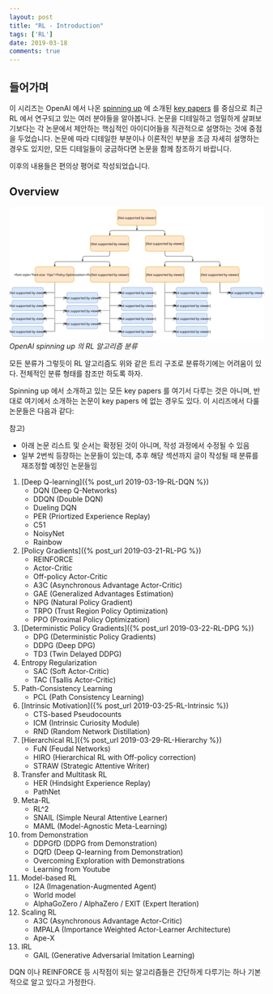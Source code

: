 ```yaml
---
layout: post
title: "RL - Introduction"
tags: ['RL']
date: 2019-03-18
comments: true
---
```


## 들어가며

이 시리즈는 OpenAI 에서 나온 [spinning up](https://spinningup.openai.com) 에 소개된 [key papers](https://spinningup.openai.com/en/latest/spinningup/keypapers.html) 를 중심으로 최근 RL 에서 연구되고 있는 여러 분야들을 알아봅니다. 논문을 디테일하고 엄밀하게 살펴보기보다는 각 논문에서 제안하는 핵심적인 아이디어들을 직관적으로 설명하는 것에 중점을 두었습니다. 논문에 따라 디테일한 부분이나 이론적인 부분을 조금 자세히 설명하는 경우도 있지만, 모든 디테일들이 궁금하다면 논문을 함께 참조하기 바랍니다.

이후의 내용들은 편의상 평어로 작성되었습니다.

## Overview

![taxonomy](/assets/rl/intro-rl-algo-taxonomy.svg)
*OpenAI spinning up 의 RL 알고리즘 분류*

모든 분류가 그렇듯이 RL 알고리즘도 위와 같은 트리 구조로 분류하기에는 어려움이 있다. 전체적인 분류 형태를 참조만 하도록 하자.

Spinning up 에서 소개하고 있는 모든 key papers 를 여기서 다루는 것은 아니며, 반대로 여기에서 소개하는 논문이 key papers 에 없는 경우도 있다. 이 시리즈에서 다룰 논문들은 다음과 같다:

참고)

- 아래 논문 리스트 및 순서는 확정된 것이 아니며, 작성 과정에서 수정될 수 있음
- 일부 2번씩 등장하는 논문들이 있는데, 추후 해당 섹션까지 글이 작성될 때 분류를 재조정할 예정인 논문들임

1. [Deep Q-learning]({% post_url 2019-03-19-RL-DQN %})
    - DQN (Deep Q-Networks)
    - DDQN (Double DQN)
    - Dueling DQN
    - PER (Priortized Experience Replay)
    - C51
    - NoisyNet
    - Rainbow
1. [Policy Gradients]({% post_url 2019-03-21-RL-PG %})
    - REINFORCE
    - Actor-Critic
    - Off-policy Actor-Critic
    - A3C (Asynchronous Advantage Actor-Critic)
    - GAE (Generalized Advantages Estimation)
    - NPG (Natural Policy Gradient)
    - TRPO (Trust Region Policy Optimization)
    - PPO (Proximal Policy Optimization)
1. [Deterministic Policy Gradients]({% post_url 2019-03-22-RL-DPG %})
    - DPG (Deterministic Policy Gradients)
    - DDPG (Deep DPG)
    - TD3 (Twin Delayed DDPG)
1. Entropy Regularization
    - SAC (Soft Actor-Critic)
    - TAC (Tsallis Actor-Critic)
1. Path-Consistency Learning
    - PCL (Path Consistency Learning)
1. [Intrinsic Motivation]({% post_url 2019-03-25-RL-Intrinsic %})
    - CTS-based Pseudocounts
    - ICM (Intrinsic Curiosity Module)
    - RND (Random Network Distillation)
1. [Hierarchical RL]({% post_url 2019-03-29-RL-Hierarchy %})
    - FuN (Feudal Networks)
    - HIRO (Hierarchical RL with Off-policy correction)
    - STRAW (Strategic Attentive Writer)
1. Transfer and Multitask RL
    <!-- - UVFA (Universal Value Function Approximator) -->
    - HER (Hindsight Experience Replay)
    - PathNet
1. Meta-RL
    - RL^2
    - SNAIL (Simple Neural Attentive Learner)
    - MAML (Model-Agnostic Meta-Learning)
1. from Demonstration
    - DDPGfD (DDPG from Demonstration)
    - DQfD (Deep Q-learning from Demonstration)
    - Overcoming Exploration with Demonstrations
    - Learning from Youtube
1. Model-based RL
    - I2A (Imagenation-Augmented Agent)
    - World model
    - AlphaGoZero / AlphaZero / EXIT (Expert Iteration)
1. Scaling RL
    - A3C (Asynchronous Advantage Actor-Critic)
    - IMPALA (Importance Weighted Actor-Learner Architecture)
    - Ape-X
1. IRL
    - GAIL (Generative Adversarial Imitation Learning)

DQN 이나 REINFORCE 등 시작점이 되는 알고리즘들은 간단하게 다루기는 하나 기본적으로 알고 있다고 가정한다.

<!-- Not covered here:

1. Memory
2. Safety
3. Reproducibility, Analysis, and Critique -->
